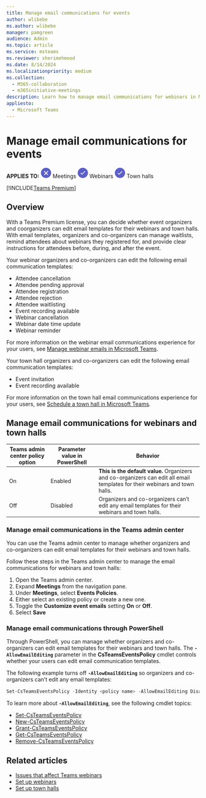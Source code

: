 ```yaml
---
title: Manage email communications for events
author: wlibebe
ms.author: wlibebe
manager: pamgreen
audience: Admin
ms.topic: article
ms.service: msteams
ms.reviewer: sherimehmood
ms.date: 8/14/2024
ms.localizationpriority: medium
ms.collection: 
  - M365-collaboration
  - m365initiative-meetings
description: Learn how to manage email communications for webinars in Microsoft Teams for admins.
appliesto: 
  - Microsoft Teams
---
```

# Manage email communications for events

**APPLIES TO:** ![Image of a x for no](media/x-for-no.png) Meetings ![Image of a checkmark for yes](media/circle-check.png) Webinars ![Image of a checkmark for yes](media/circle-check.png) Town halls

[!INCLUDE[Teams Premium](includes/teams-premium-ecm.md)]

## Overview

With a Teams Premium license, you can decide whether event organizers and coorganizers can edit email templates for their webinars and town halls. With email templates, organizers and co-organizers can manage waitlists, remind attendees about webinars they registered for, and provide clear instructions for attendees before, during, and after the event.

Your webinar organizers and co-organizers can edit the following email communication templates:

- Attendee cancellation
- Attendee pending approval
- Attendee registration
- Attendee rejection
- Attendee waitlisting
- Event recording available
- Webinar cancellation
- Webinar date time update
- Webinar reminder

For more information on the webinar email communications experience for your users, see [Manage webinar emails in Microsoft Teams](https://support.microsoft.com/office/manage-webinar-emails-in-microsoft-teams-d0006848-f707-494f-b0a4-eeebcbc723be).

Your town hall organizers and co-organizers can edit the following email communication templates:

- Event invitation
- Event recording available

For more information on the town hall email communications experience for your users, see [Schedule a town hall in Microsoft Teams](https://support.microsoft.com/office/schedule-a-town-hall-in-microsoft-teams-d493b5cc-9f61-4dac-8027-d837dafb7a4c#bkmk_town_hall_invites).

## Manage email communications for webinars and town halls

|Teams admin center policy option|Parameter value in PowerShell| Behavior|
|---------|---------|---------------|
|On|Enabled| **This is the default value.** Organizers and co-organizers can edit all email templates for their webinars and town halls. |
|Off|Disabled| Organizers and co-organizers can’t edit any email templates for their webinars and town halls.|

### Manage email communications in the Teams admin center

You can use the Teams admin center to manage whether organizers and co-organizers can edit email templates for their webinars and town halls.

Follow these steps in the Teams admin center to manage the email communications for webinars and town halls:

1. Open the Teams admin center.
2. Expand **Meetings** from the navigation pane.
3. Under **Meetings**, select **Events Policies**.
4. Either select an existing policy or create a new one.
5. Toggle the **Customize event emails** setting **On** or **Off**.
6. Select **Save**

### Manage email communications through PowerShell

Through PowerShell, you can manage whether organizers and co-organizers can edit email templates for their webinars and town halls. The **`-AllowEmailEditing`** parameter in the **CsTeamsEventsPolicy** cmdlet controls whether your users can edit email communication templates.

The following example turns off **`-AllowEmailEditing`** so organizers and co-organizers can’t edit any email templates:

```PowerShell
Set-CsTeamsEventsPolicy -Identity <policy name> -AllowEmailEditing Disabled
```

To learn more about **`-AllowEmailEditing`**, see the following cmdlet topics:

- [Set-CsTeamsEventsPolicy](/powershell/module/teams/set-csteamseventspolicy)
- [New-CsTeamsEventsPolicy](/powershell/module/teams/new-csteamseventspolicy)
- [Grant-CsTeamsEventsPolicy](/powershell/module/teams/grant-csteamseventspolicy)
- [Get-CsTeamsEventsPolicy](/powershell/module/teams/get-csteamseventspolicy)
- [Remove-CsTeamsEventsPolicy](/powershell/module/teams/remove-csteamseventspolicy)

## Related articles

- [Issues that affect Teams webinars](/microsoftteams/troubleshoot/meetings/issues-with-webinars)
- [Set up webinars](set-up-webinars.md)
- [Set up town halls](set-up-town-halls.md)
